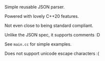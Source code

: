 Simple reusable JSON parser.

Powered with lovely C++20 features.

Not even close to being standard compliant.

Unlike the JSON spec, it supports comments :D

See `main.cc` for simple examples.

Does not support unicode escape characters :(
